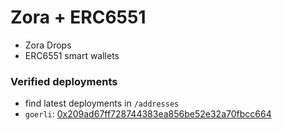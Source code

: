 # Zora + ERC6551

- Zora Drops
- ERC6551 smart wallets

### Verified deployments

- find latest deployments in `/addresses`
- `goerli`: [0x209ad67ff728744383ea856be52e32a70fbcc664](https://goerli.etherscan.io/address/0x209ad67ff728744383ea856be52e32a70fbcc664#code)
